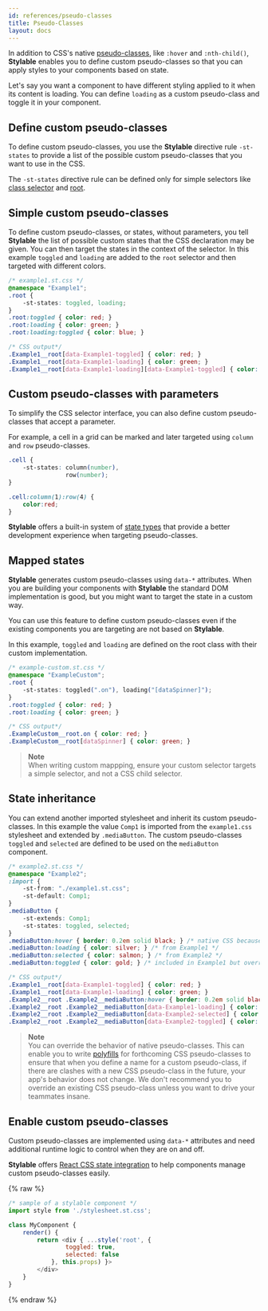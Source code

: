```yaml
---
id: references/pseudo-classes
title: Pseudo-Classes
layout: docs
---
```


In addition to CSS's native [pseudo-classes](https://developer.mozilla.org/en/docs/Web/CSS/Pseudo-classes), like `:hover` and `:nth-child()`, **Stylable** enables you to define custom pseudo-classes so that you can apply styles to your components based on state.

Let's say you want a component to have different styling applied to it when its content is loading. You can define `loading` as a custom pseudo-class and toggle it in your component.

## Define custom pseudo-classes

To define custom pseudo-classes, you use the **Stylable** directive rule `-st-states` to provide a list of the possible custom pseudo-classes that you want to use in the CSS.

The `-st-states` directive rule can be defined only for simple selectors like [class selector](./class-selectors.md) and [root](./root.md).

## Simple custom pseudo-classes

To define custom pseudo-classes, or states, without parameters, you tell **Stylable** the list of possible custom states that the CSS declaration may be given. You can then target the states in the context of the selector. In this example `toggled` and `loading` are added to the `root` selector and then targeted with different colors. 

```css
/* example1.st.css */
@namespace "Example1";
.root {
    -st-states: toggled, loading;
}
.root:toggled { color: red; }
.root:loading { color: green; }
.root:loading:toggled { color: blue; }
```

```css
/* CSS output*/
.Example1__root[data-Example1-toggled] { color: red; }
.Example1__root[data-Example1-loading] { color: green; }
.Example1__root[data-Example1-loading][data-Example1-toggled] { color: blue; }
```

## Custom pseudo-classes with parameters

To simplify the CSS selector interface, you can also define custom pseudo-classes that accept a parameter. 

For example, a cell in a grid can be marked and later targeted using `column` and `row` pseudo-classes.

```css
.cell {
    -st-states: column(number), 
                row(number);
}

.cell:column(1):row(4) {
    color:red;
}
```
**Stylable** offers a built-in system of [state types](./state-parameter-types.md) that provide a better development experience when targeting pseudo-classes. 

## Mapped states

**Stylable** generates custom pseudo-classes using `data-*` attributes. When you are building your components with **Stylable** the standard DOM implementation is good, but you might want to target the state in a custom way. 

You can use this feature to define custom pseudo-classes even if the existing components you are targeting are not based on **Stylable**. 

In this example, `toggled` and `loading` are defined on the root class with their custom implementation. 

```css
/* example-custom.st.css */
@namespace "ExampleCustom";
.root {
    -st-states: toggled(".on"), loading("[dataSpinner]");
}
.root:toggled { color: red; }
.root:loading { color: green; }
```

```css
/* CSS output*/
.ExampleCustom__root.on { color: red; }
.ExampleCustom__root[dataSpinner] { color: green; }
```

> **Note**    
> When writing custom mappping, ensure your custom selector targets a simple selector, and not a CSS child selector.

## State inheritance

You can extend another imported stylesheet and inherit its custom pseudo-classes. In this example the value `Comp1` is imported from the `example1.css` stylesheet and extended by `.mediaButton`. The custom pseudo-classes `toggled` and `selected` are defined to be used on the `mediaButton` component. 

```css
/* example2.st.css */
@namespace "Example2";
:import {
    -st-from: "./example1.st.css";
    -st-default: Comp1;
}
.mediaButton {
    -st-extends: Comp1;
    -st-states: toggled, selected;
}
.mediaButton:hover { border: 0.2em solid black; } /* native CSS because no custom declaration*/
.mediaButton:loading { color: silver; } /* from Example1 */
.mediaButton:selected { color: salmon; } /* from Example2 */
.mediaButton:toggled { color: gold; } /* included in Example1 but overridden by Example2 */
```

```css
/* CSS output*/
.Example1__root[data-Example1-toggled] { color: red; }
.Example1__root[data-Example1-loading] { color: green; }
.Example2__root .Example2__mediaButton:hover { border: 0.2em solid black; } /* native hover - not declared */
.Example2__root .Example2__mediaButton[data-Example1-loading] { color: silver; } /* loading scoped to Example1 - only one to declare */
.Example2__root .Example2__mediaButton[data-Example2-selected] { color: salmon; } /* selected scoped to Example2 - only one to declare */
.Example2__root .Example2__mediaButton[data-Example2-toggled] { color: gold;} /* toggled scoped to Example2 - last to declare */
```

> **Note**    
> You can override the behavior of native pseudo-classes. This can enable you to write [polyfills](https://remysharp.com/2010/10/08/what-is-a-polyfill) for forthcoming CSS pseudo-classes to ensure that when you define a name for a custom pseudo-class, if there are clashes with a new CSS pseudo-class in the future, your app's behavior does not change. We don't recommend you to override an existing CSS pseudo-class unless you want to drive your teammates insane.

## Enable custom pseudo-classes

Custom pseudo-classes are implemented using `data-*` attributes and need additional runtime logic to control when they are on and off. 

**Stylable** offers [React CSS state integration](../getting-started/react-integration.md) to help components manage custom pseudo-classes easily.

{% raw %}

```js
/* sample of a stylable component */
import style from './stylesheet.st.css';

class MyComponent {
    render() {
        return <div { ...style('root', { 
                toggled: true,
                selected: false
            }, this.props) }>
        </div>
    }
}
```

{% endraw %}
